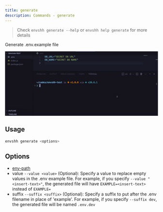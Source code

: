 ```yaml
---
title: generate
description: Commands - generate
---
```


> Check `envshh generate --help` or `envshh help generate` for more details

Generate .env.example file

![generate](../../../assets/recordings/generate.gif)

## Usage

```sh
envshh generate <options>
```

## Options

- [env-path](/envshh/core-concepts/03-env-path)
- value `--value <value>` (Optional):
    Specify a value to replace empty values in the .env example file. For example, if you specify `--value "<insert-text>"`, the generated file will have `EXAMPLE=<insert-text>` instead of `EXAMPLE=`
- suffix `--suffix <suffix>` (Optional):
    Specify a suffix to put after the .env filename in place of 'example'. For example, if you specify `--suffix dev`, the generated file will be named `.env.dev`
